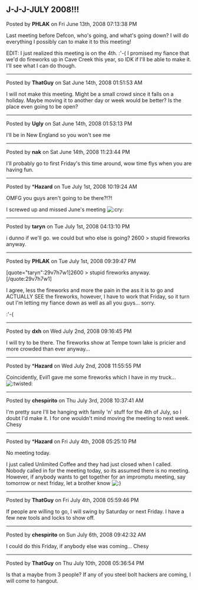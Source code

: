## J-J-J-JULY 2008!!!
Posted by **PHLAK** on Fri June 13th, 2008 07:13:38 PM

Last meeting before Defcon, who's going, and what's going down?  I will do everything I possibly can to make it to this meeting!

EDIT:  I just realized this meeting is on the 4th. :'-(  I promised my fiance that we'd do fireworks up in Cave Creek this year, so IDK if I'll be able to make it.  I'll see what I can do though.

--------------------------------------------------------------------------------

Posted by **ThatGuy** on Sat June 14th, 2008 01:51:53 AM

I will not make this meeting. Might be a small crowd since it falls on a holiday. Maybe moving it to another day or week would be better? Is the place even going to be open?

--------------------------------------------------------------------------------

Posted by **Ugly** on Sat June 14th, 2008 01:53:13 PM

I'll be in New England so you won't see me

--------------------------------------------------------------------------------

Posted by **nak** on Sat June 14th, 2008 11:23:44 PM

I'll probably go to first Friday's this time around, wow time flys when you are having fun.

--------------------------------------------------------------------------------

Posted by ***Hazard** on Tue July 1st, 2008 10:19:24 AM

OMFG you  guys aren't going to be there?!?!

I screwed up and missed June's meeting  <!-- s:cry: --><img src="{SMILIES_PATH}/icon_cry.gif" alt=":cry:" title="Crying or Very Sad" /><!-- s:cry: -->

--------------------------------------------------------------------------------

Posted by **taryn** on Tue July 1st, 2008 04:13:10 PM

i dunno if we'll go. we could but who else is going? 2600 > stupid fireworks anyway.

--------------------------------------------------------------------------------

Posted by **PHLAK** on Tue July 1st, 2008 09:39:47 PM

[quote="taryn":29v7h7w1]2600 > stupid fireworks anyway.[/quote:29v7h7w1]

I agree, less the fireworks and more the pain in the ass it is to go and ACTUALLY SEE the fireworks, however, I have to work that Friday, so it turn out I'm letting my fiance down as well as all you guys... sorry.

:'-(

--------------------------------------------------------------------------------

Posted by **dxh** on Wed July 2nd, 2008 09:16:45 PM

I will try to be there.  The fireworks show at Tempe town lake is pricier and more crowded than ever anyway...

--------------------------------------------------------------------------------

Posted by ***Hazard** on Wed July 2nd, 2008 11:55:55 PM

Coincidently, Evil1 gave me some fireworks which I have in my truck...  <!-- s:twisted: --><img src="{SMILIES_PATH}/icon_twisted.gif" alt=":twisted:" title="Twisted Evil" /><!-- s:twisted: -->

--------------------------------------------------------------------------------

Posted by **chespirito** on Thu July 3rd, 2008 10:37:41 AM

I'm pretty sure I'll be hanging with family 'n' stuff for the 4th of July, so I doubt I'd make it.
I for one wouldn't mind moving the meeting to next week.
Chesy

--------------------------------------------------------------------------------

Posted by ***Hazard** on Fri July 4th, 2008 05:25:10 PM

No meeting today.

I just called Unlimited Coffee and they had just closed when I called. Nobody called in for the meeting today, so its assumed there is no meeting. However, if anybody wants to get together for an impromptu meeting, say tomorrow or next friday, let a brother know  <!-- s:) --><img src="{SMILIES_PATH}/icon_e_smile.gif" alt=":)" title="Smile" /><!-- s:) -->

--------------------------------------------------------------------------------

Posted by **ThatGuy** on Fri July 4th, 2008 05:59:46 PM

If people are willing to go, I will swing by Saturday or next Friday. I have a few new tools and locks to show off.

--------------------------------------------------------------------------------

Posted by **chespirito** on Sun July 6th, 2008 09:42:32 AM

I could do this Friday, if anybody else was coming...
Chesy

--------------------------------------------------------------------------------

Posted by **ThatGuy** on Thu July 10th, 2008 05:36:54 PM

Is that a maybe from 3 people? If any of you steel bolt hackers are coming, I will come to hangout.
